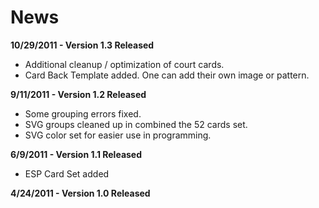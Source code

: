 # News #

**10/29/2011 - Version 1.3 Released**
  * Additional cleanup / optimization of court cards.
  * Card Back Template added. One can add their own image or pattern.

**9/11/2011 - Version 1.2 Released**
  * Some grouping errors fixed.
  * SVG groups cleaned up in combined the 52 cards set.
  * SVG color set for easier use in programming.

**6/9/2011 - Version 1.1 Released**
  * ESP Card Set added

**4/24/2011 - Version 1.0 Released**